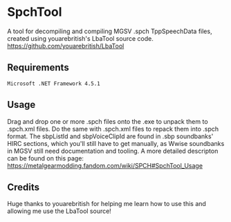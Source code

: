 SpchTool
========
A tool for decompiling and compiling MGSV .spch TppSpeechData files, created using youarebritish's LbaTool source code.
https://github.com/youarebritish/LbaTool

Requirements
--------
```
Microsoft .NET Framework 4.5.1 
```

Usage
--------
Drag and drop one or more .spch files onto the .exe to unpack them to .spch.xml files. Do the same with .spch.xml files to repack them into .spch format.
The sbpListId and sbpVoiceClipId are found in .sbp soundbanks' HIRC sections, which you'll still have to get manually, as Wwise soundbanks in MGSV still need documentation and tooling.
A more detailed descripton can be found on this page:
https://metalgearmodding.fandom.com/wiki/SPCH#SpchTool_Usage

Credits
--------
Huge thanks to youarebritish for helping me learn how to use this and allowing me use the LbaTool source!

